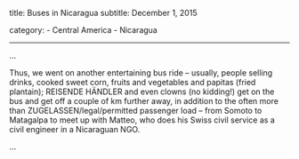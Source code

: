 title: Buses in Nicaragua
subtitle: December 1, 2015

category:
	- Central America
	- Nicaragua
	
---

...

Thus, we went on another entertaining bus ride – usually, people selling drinks, cooked sweet corn, fruits and vegetables and papitas (fried plantain); REISENDE HÄNDLER and even clowns (no kidding!) get on the bus and get off a couple of km further away, in addition to the often more than ZUGELASSEN/legal/permitted passenger load – from Somoto to Matagalpa to meet up with Matteo, who does his Swiss civil service as a civil engineer in a Nicaraguan NGO.

...